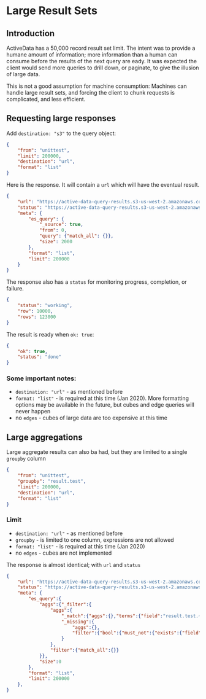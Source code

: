 # Large Result Sets


## Introduction

ActiveData has a 50,000 record result set limit. The intent was to provide a humane amount of information; more information than a human can consume before the results of the next query are eady. It was expected the client would send more queries to drill down, or paginate, to give the illusion of large data.

This is not a good assumption for machine consumption: Machines can handle large result sets, and forcing the client to chunk requests is complicated, and less efficient.

## Requesting large responses

Add `destination: "s3"` to the query object:

```json
{
    "from": "unittest",
    "limit": 200000,  
    "destination": "url",
    "format": "list"
}
```

Here is the response. It will contain a `url` which will have the eventual result.

```json
{
    "url": "https://active-data-query-results.s3-us-west-2.amazonaws.com/dih28UH.json",
    "status": "https://active-data-query-results.s3-us-west-2.amazonaws.com/dih28UH.status.json",
    "meta": {
        "es_query": {
            "_source": true,
            "from": 0,
            "query": {"match_all": {}},
            "size": 2000
        },
        "format": "list",
        "limit": 200000
    }
}
```

The response also has a `status` for monitoring progress, completion, or failure.

```json
{
    "status": "working",
    "row": 10000,
    "rows": 123000
}
```

The result is ready when `ok: true`:

```json
{
    "ok": true,
    "status": "done"
}
```

### Some important notes:

* `destination: "url"` - as mentioned before
* `format: "list"` - is required at this time (Jan 2020). More formatting options may be available in the future, but cubes and edge queries will never happen
* no `edges` - cubes of large data are too expensive at this time

## Large aggregations

Large aggregate results can also ba had, but they are limited to a single `groupby` column
 
```json
{
    "from": "unittest",
    "groupby": "result.test",
    "limit": 200000,  
    "destination": "url",
    "format": "list"
}
```

### Limit

* `destination: "url"` - as mentioned before
* `groupby` - is limited to one column, expressions are not allowed
* `format: "list"` - is required at this time (Jan 2020)
* no `edges` - cubes are not implemented


The response is almost identical; with `url` and `status`

```json
{
    "url": "https://active-data-query-results.s3-us-west-2.amazonaws.com/dih28UH.json",
    "status": "https://active-data-query-results.s3-us-west-2.amazonaws.com/dih28UH.status.json",
    "meta": {
        "es_query":{
            "aggs":{"_filter":{
                "aggs":{
                    "_match":{"aggs":{},"terms":{"field":"result.test.~s~","size":20}},
                    "_missing":{
                        "aggs":{},
                        "filter":{"bool":{"must_not":{"exists":{"field":"result.test.~s~"}}}}
                    }
                },
                "filter":{"match_all":{}}
            }},
            "size":0
        },
        "format": "list",
        "limit": 200000
    },
}
```



